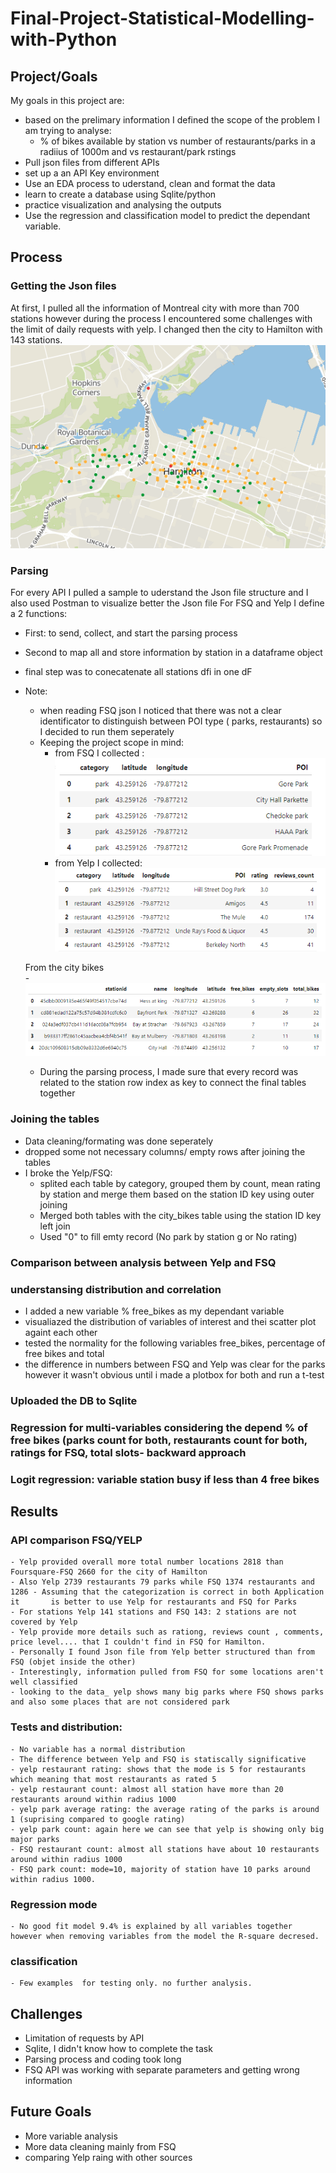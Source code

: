 # Final-Project-Statistical-Modelling-with-Python

## Project/Goals
My goals in this project are:
- based on the prelimary information I defined the scope of the problem I am trying to analyse:
    - % of bikes available by station vs number of restaurants/parks in a radiius of 1000m
      and vs restaurant/park rstings
- Pull json files from different APIs
- set up a an API Key environment
- Use an EDA process to uderstand, clean and format the data
- learn to create a database using Sqlite/python
- practice visualization and analysing the outputs
- Use the regression and classification model to predict the dependant variable.

## Process
### Getting the Json files
At first, I pulled all the information of Montreal city with more than 700 stations however during the process I encountered some challenges with the limit of daily requests with yelp. I changed then the city to Hamilton with 143 stations.
![Map](images\Map.png)
### Parsing 
For every API I pulled a sample to uderstand the Json file structure and I also used Postman to visualize better the Json file
For FSQ and Yelp I define a 2 functions:
- First: to send, collect, and start the parsing process
- Second to map all and store information by station in a dataframe object
- final step was to conecatenate all stations dfi in one dF
- Note: 
    - when reading FSQ json I noticed that there was not a clear identificator to distinguish between POI type ( parks, restaurants) so
    I decided to run them seperately
    - Keeping the project scope in mind: 
        - from FSQ I collected :
        ![FSQ](images\FSQ.png)
        - from Yelp I collected:
        ![Yelp](images/Yelp.png)
    
    From the city bikes    
        - ![Bikes](images/City%20bikes.png)
        
    - During the parsing process, I made sure that every record was related to the station row index as key to connect the final tables together

  
### Joining the tables
 - Data cleaning/formating was done seperately
 - dropped some not necessary columns/ empty rows after joining the tables
 - I broke the Yelp/FSQ:
     - splited each table by category, grouped them by count, mean rating by station and merge them based on the station ID key 
         using outer joining
     -  Merged both tables with the city_bikes table using the station ID key left join
     - Used "0" to fill emty record (No park by station g or No rating) 
 
### Comparison between analysis between Yelp and FSQ

### understansing distribution and correlation
- I added a new variable % free_bikes as my dependant variable
- visualiazed the distribution of variables of interest and thei scatter plot againt each other
- tested the normality for the following variables free_bikes, percentage of free bikes and total
- the difference in numbers between FSQ and Yelp was clear for the parks however it wasn't obvious until i made a plotbox for both and run a t-test
### Uploaded the DB to Sqlite

### Regression for multi-variables considering the depend % of free bikes  (parks count for both, restaurants count for both, ratings for FSQ, total slots- backward approach

### Logit regression: variable station busy if less than 4 free bikes

## Results

### API comparison FSQ/YELP
    
    - Yelp provided overall more total number locations 2818 than Foursquare-FSQ 2660 for the city of Hamilton
    - Also Yelp 2739 restaurants 79 parks while FSQ 1374 restaurants and 1286 - Assuming that the categorization is correct in both Application it       is better to use Yelp for restaurants and FSQ for Parks
    - For stations Yelp 141 stations and FSQ 143: 2 stations are not covered by Yelp
    - Yelp provide more details such as rationg, reviews count , comments, price level.... that I couldn't find in FSQ for Hamilton.
    - Personally I found Json file from Yelp better structured than from FSQ (objet inside the other)
    - Interestingly, information pulled from FSQ for some locations aren't well classified
    - looking to the data_ yelp shows many big parks where FSQ shows parks and also some places that are not considered park

### Tests and distribution: 
    - No variable has a normal distribution
    - The difference between Yelp and FSQ is statiscally significative
    - yelp restaurant rating: shows that the mode is 5 for restaurants which meaning that most restaurants as rated 5
    - yelp restaurant count: almost all station have more than 20 restaurants around within radius 1000
    - yelp park average rating: the average rating of the parks is around 1 (suprising compared to google rating)
    - yelp park count: again here we can see that yelp is showing only big major parks
    - FSQ restaurant count: almost all stations have about 10 restaurants around within radius 1000
    - FSQ park count: mode=10, majority of station have 10 parks around within radius 1000. 
    
### Regression mode
    - No good fit model 9.4% is explained by all variables together however when removing variables from the model the R-square decresed.
### classification
    - Few examples  for testing only. no further analysis.



## Challenges 
- Limitation of requests by API
- Sqlite, I didn't know how to complete the task
- Parsing process and coding took long
- FSQ API was working with separate parameters and getting wrong information


## Future Goals
- More variable analysis
- More data cleaning mainly from FSQ
- comparing Yelp raing with other sources

